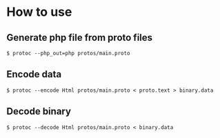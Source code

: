 # How to use
## Generate php file from proto files
```
$ protoc --php_out=php protos/main.proto
```

## Encode data
```
$ protoc --encode Html protos/main.proto < proto.text > binary.data
```

## Decode binary
```
$ protoc --decode Html protos/main.proto < binary.data
```

